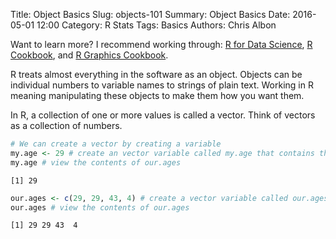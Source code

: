 Title: Object Basics
Slug: objects-101
Summary: Object Basics
Date: 2016-05-01 12:00
Category: R Stats
Tags: Basics
Authors: Chris Albon

Want to learn more? I recommend working through: [R for Data Science](http://amzn.to/2myxnhi), [R Cookbook](http://amzn.to/2lF6hkb), and [R Graphics Cookbook](http://amzn.to/2m0fcPL).

R treats almost everything in the software as an object. Objects can be individual numbers to variable names to strings of plain text. Working in R meaning manipulating these objects to make them how you want them.

In R, a collection of one or more values is called a vector. Think of vectors as a collection of numbers.


```R
# We can create a vector by creating a variable
my.age <- 29 # create an vector variable called my.age that contains the value "29"
my.age # view the contents of our.ages
```




    [1] 29




```R
our.ages <- c(29, 29, 43, 4) # create a vector variable called our.ages containing the values 29, 29, 43, and 4
our.ages # view the contents of our.ages
```




    [1] 29 29 43  4
